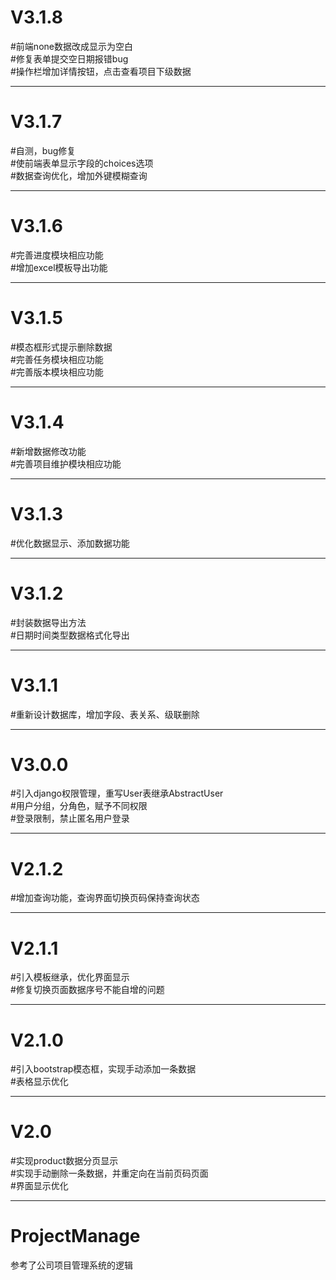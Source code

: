 # V3.1.8
#前端none数据改成显示为空白  
#修复表单提交空日期报错bug  
#操作栏增加详情按钮，点击查看项目下级数据  

-------------------------
# V3.1.7
#自测，bug修复  
#使前端表单显示字段的choices选项  
#数据查询优化，增加外键模糊查询  

----------------------
# V3.1.6
#完善进度模块相应功能  
#增加excel模板导出功能  

----------------------
# V3.1.5
#模态框形式提示删除数据  
#完善任务模块相应功能  
#完善版本模块相应功能  

---------------------
# V3.1.4
#新增数据修改功能  
#完善项目维护模块相应功能

---------------------
# V3.1.3
#优化数据显示、添加数据功能 

---------------------
# V3.1.2
#封装数据导出方法  
#日期时间类型数据格式化导出

----------------------

# V3.1.1
#重新设计数据库，增加字段、表关系、级联删除


--------------------
# V3.0.0
#引入django权限管理，重写User表继承AbstractUser  
#用户分组，分角色，赋予不同权限  
#登录限制，禁止匿名用户登录  


--------------------
# V2.1.2
#增加查询功能，查询界面切换页码保持查询状态


------------------
# V2.1.1
#引入模板继承，优化界面显示  
#修复切换页面数据序号不能自增的问题  

--------------
# V2.1.0
#引入bootstrap模态框，实现手动添加一条数据  
#表格显示优化  

--------------
# V2.0 
#实现product数据分页显示  
#实现手动删除一条数据，并重定向在当前页码页面  
#界面显示优化  

---------------
# ProjectManage
参考了公司项目管理系统的逻辑
